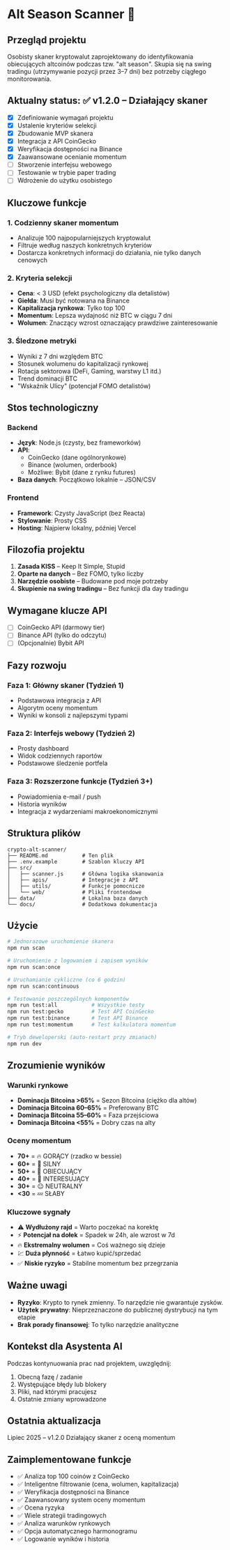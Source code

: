 # Alt Season Scanner 🚀

## Przegląd projektu  
Osobisty skaner kryptowalut zaprojektowany do identyfikowania obiecujących altcoinów podczas tzw. "alt season". Skupia się na swing tradingu (utrzymywanie pozycji przez 3–7 dni) bez potrzeby ciągłego monitorowania.

## Aktualny status: ✅ v1.2.0 – Działający skaner
- [x] Zdefiniowanie wymagań projektu  
- [x] Ustalenie kryteriów selekcji  
- [x] Zbudowanie MVP skanera  
- [x] Integracja z API CoinGecko  
- [x] Weryfikacja dostępności na Binance  
- [x] Zaawansowane ocenianie momentum  
- [ ] Stworzenie interfejsu webowego  
- [ ] Testowanie w trybie paper trading  
- [ ] Wdrożenie do użytku osobistego  

## Kluczowe funkcje

### 1. Codzienny skaner momentum  
- Analizuje 100 najpopularniejszych kryptowalut  
- Filtruje według naszych konkretnych kryteriów  
- Dostarcza konkretnych informacji do działania, nie tylko danych cenowych  

### 2. Kryteria selekcji  
- **Cena**: < 3 USD (efekt psychologiczny dla detalistów)  
- **Giełda**: Musi być notowana na Binance  
- **Kapitalizacja rynkowa**: Tylko top 100  
- **Momentum**: Lepsza wydajność niż BTC w ciągu 7 dni  
- **Wolumen**: Znaczący wzrost oznaczający prawdziwe zainteresowanie  

### 3. Śledzone metryki  
- Wyniki z 7 dni względem BTC  
- Stosunek wolumenu do kapitalizacji rynkowej  
- Rotacja sektorowa (DeFi, Gaming, warstwy L1 itd.)  
- Trend dominacji BTC  
- "Wskaźnik Ulicy" (potencjał FOMO detalistów)  

## Stos technologiczny  

### Backend  
- **Język**: Node.js (czysty, bez frameworków)  
- **API**:  
  - CoinGecko (dane ogólnorynkowe)  
  - Binance (wolumen, orderbook)  
  - Możliwe: Bybit (dane z rynku futures)  
- **Baza danych**: Początkowo lokalnie – JSON/CSV  

### Frontend  
- **Framework**: Czysty JavaScript (bez Reacta)  
- **Stylowanie**: Prosty CSS  
- **Hosting**: Najpierw lokalny, później Vercel  

## Filozofia projektu  
1. **Zasada KISS** – Keep It Simple, Stupid  
2. **Oparte na danych** – Bez FOMO, tylko liczby  
3. **Narzędzie osobiste** – Budowane pod moje potrzeby  
4. **Skupienie na swing tradingu** – Bez funkcji dla day tradingu  

## Wymagane klucze API  
- [ ] CoinGecko API (darmowy tier)  
- [ ] Binance API (tylko do odczytu)  
- [ ] (Opcjonalnie) Bybit API  

## Fazy rozwoju  

### Faza 1: Główny skaner (Tydzień 1)  
- Podstawowa integracja z API  
- Algorytm oceny momentum  
- Wyniki w konsoli z najlepszymi typami  

### Faza 2: Interfejs webowy (Tydzień 2)  
- Prosty dashboard  
- Widok codziennych raportów  
- Podstawowe śledzenie portfela  

### Faza 3: Rozszerzone funkcje (Tydzień 3+)  
- Powiadomienia e-mail / push  
- Historia wyników  
- Integracja z wydarzeniami makroekonomicznymi  

## Struktura plików  
```
crypto-alt-scanner/
├── README.md           # Ten plik
├── .env.example        # Szablon kluczy API
├── src/
│   ├── scanner.js      # Główna logika skanowania
│   ├── apis/           # Integracje z API
│   ├── utils/          # Funkcje pomocnicze
│   └── web/            # Pliki frontendowe
├── data/               # Lokalna baza danych
└── docs/               # Dodatkowa dokumentacja
```

## Użycie  
```bash
# Jednorazowe uruchomienie skanera
npm run scan

# Uruchomienie z logowaniem i zapisem wyników
npm run scan:once

# Uruchamianie cykliczne (co 6 godzin)
npm run scan:continuous

# Testowanie poszczególnych komponentów
npm run test:all           # Wszystkie testy
npm run test:gecko         # Test API CoinGecko
npm run test:binance       # Test API Binance
npm run test:momentum      # Test kalkulatora momentum

# Tryb deweloperski (auto-restart przy zmianach)
npm run dev
```

## Zrozumienie wyników

### Warunki rynkowe  
- **Dominacja Bitcoina >65%** = Sezon Bitcoina (ciężko dla altów)  
- **Dominacja Bitcoina 60–65%** = Preferowany BTC  
- **Dominacja Bitcoina 55–60%** = Faza przejściowa  
- **Dominacja Bitcoina <55%** = Dobry czas na alty  

### Oceny momentum  
- **70+** = 🔥 GORĄCY (rzadko w bessie)  
- **60+** = 💪 SILNY  
- **50+** = 🌟 OBIECUJĄCY  
- **40+** = 👀 INTERESUJĄCY  
- **30+** = 😐 NEUTRALNY  
- **<30** = 💤 SŁABY  

### Kluczowe sygnały  
- ⚠️ **Wydłużony rajd** = Warto poczekać na korektę  
- ⚡ **Potencjał na dołek** = Spadek w 24h, ale wzrost w 7d  
- 🔥 **Ekstremalny wolumen** = Coś ważnego się dzieje  
- 💹 **Duża płynność** = Łatwo kupić/sprzedać  
- ✅ **Niskie ryzyko** = Stabilne momentum bez przegrzania  

## Ważne uwagi  
- **Ryzyko**: Krypto to rynek zmienny. To narzędzie nie gwarantuje zysków.  
- **Użytek prywatny**: Nieprzeznaczone do publicznej dystrybucji na tym etapie  
- **Brak porady finansowej**: To tylko narzędzie analityczne  

## Kontekst dla Asystenta AI  
Podczas kontynuowania prac nad projektem, uwzględnij:  
1. Obecną fazę / zadanie  
2. Występujące błędy lub blokery  
3. Pliki, nad którymi pracujesz  
4. Ostatnie zmiany wprowadzone  

## Ostatnia aktualizacja  
Lipiec 2025 – v1.2.0 Działający skaner z oceną momentum  

## Zaimplementowane funkcje  
- ✅ Analiza top 100 coinów z CoinGecko  
- ✅ Inteligentne filtrowanie (cena, wolumen, kapitalizacja)  
- ✅ Weryfikacja dostępności na Binance  
- ✅ Zaawansowany system oceny momentum  
- ✅ Ocena ryzyka  
- ✅ Wiele strategii tradingowych  
- ✅ Analiza warunków rynkowych  
- ✅ Opcja automatycznego harmonogramu  
- ✅ Logowanie wyników i historia